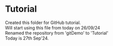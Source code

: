 # Tutorial
Created this folder for GitHub tutorial.<br>
Will start using this file from today on 26/09/24<br>
Renamed the repository from 'gitDemo' to 'Tutorial'<br>
Today is 27th Sep'24.
